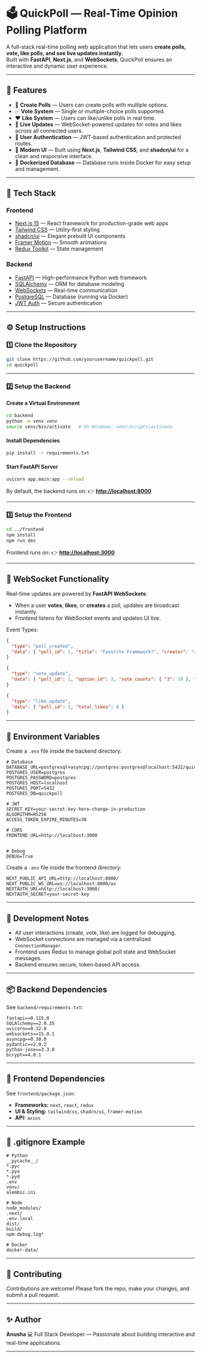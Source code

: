 # 🗳️ QuickPoll — Real-Time Opinion Polling Platform

A full-stack real-time polling web application that lets users **create polls, vote, like polls, and see live updates instantly**.  
Built with **FastAPI**, **Next.js**, and **WebSockets**, QuickPoll ensures an interactive and dynamic user experience.

---

## 🚀 Features

- 🧩 **Create Polls** — Users can create polls with multiple options.  
- ✅ **Vote System** — Single or multiple-choice polls supported.  
- ❤️ **Like System** — Users can like/unlike polls in real time.  
- 🔄 **Live Updates** — WebSocket-powered updates for votes and likes across all connected users.  
- 👤 **User Authentication** — JWT-based authentication and protected routes.  
- 🎨 **Modern UI** — Built using **Next.js**, **Tailwind CSS**, and **shadcn/ui** for a clean and responsive interface.  
- 🐳 **Dockerized Database** — Database runs inside Docker for easy setup and management.

---

## 🧠 Tech Stack

### **Frontend**
- [Next.js 15](https://nextjs.org/) — React framework for production-grade web apps  
- [Tailwind CSS](https://tailwindcss.com/) — Utility-first styling  
- [shadcn/ui](https://ui.shadcn.com/) — Elegant prebuilt UI components  
- [Framer Motion](https://www.framer.com/motion/) — Smooth animations  
- [Redux Toolkit](https://redux-toolkit.js.org/) — State management   

### **Backend**
- [FastAPI](https://fastapi.tiangolo.com/) — High-performance Python web framework  
- [SQLAlchemy](https://www.sqlalchemy.org/) — ORM for database modeling    
- [WebSockets](https://fastapi.tiangolo.com/advanced/websockets/) — Real-time communication  
- [PostgreSQL](https://www.postgresql.org/) — Database (running via Docker)  
- [JWT Auth](https://jwt.io/) — Secure authentication  

---

## ⚙️ Setup Instructions

### 1️⃣ Clone the Repository
```bash
git clone https://github.com/yourusername/quickpoll.git
cd quickpoll
````

---

### 2️⃣ Setup the Backend

#### Create a Virtual Environment

```bash
cd backend
python -m venv venv
source venv/bin/activate   # On Windows: venv\Scripts\activate
```

#### Install Dependencies

```bash
pip install -r requirements.txt
```

#### Start FastAPI Server

```bash
uvicorn app.main:app --reload
```

By default, the backend runs on:
👉 **[http://localhost:8000](http://localhost:8000)**

---

### 3️⃣ Setup the Frontend

```bash
cd ../frontend
npm install
npm run dev
```

Frontend runs on:
👉 **[http://localhost:3000](http://localhost:3000)**

---

## 🔌 WebSocket Functionality

Real-time updates are powered by **FastAPI WebSockets**:

* When a user **votes**, **likes**, or **creates** a poll, updates are broadcast instantly.
* Frontend listens for WebSocket events and updates UI live.

Event Types:

```json
{
  "type": "poll_created",
  "data": { "poll_id": 1, "title": "Favorite Framework?", "creator": "anusha" }
}

{
  "type": "vote_update",
  "data": { "poll_id": 1, "option_id": 3, "vote_counts": { "3": 10 }, "total_votes": 50 }
}

{
  "type": "like_update",
  "data": { "poll_id": 1, "total_likes": 8 }
}
```

---

## 🧩 Environment Variables

Create a `.env` file inside the backend directory:

```
# Database
DATABASE_URL=postgresql+asyncpg://postgres:postgres@localhost:5432/quickpoll
POSTGRES_USER=postgres
POSTGRES_PASSWORD=postgres
POSTGRES_HOST=localhost
POSTGRES_PORT=5432
POSTGRES_DB=quickpoll

# JWT
SECRET_KEY=your-secret-key-here-change-in-production
ALGORITHM=HS256
ACCESS_TOKEN_EXPIRE_MINUTES=30

# CORS
FRONTEND_URL=http://localhost:3000


# Debug
DEBUG=True

```

Create a `.env` file inside the frontend directory:

```
NEXT_PUBLIC_API_URL=http://localhost:8000/
NEXT_PUBLIC_WS_URL=ws://localhost:8000/ws
NEXTAUTH_URL=http://localhost:3000/
NEXTAUTH_SECRET=your-secret-key

```


---

## 🧪 Development Notes

* All user interactions (create, vote, like) are logged for debugging.
* WebSocket connections are managed via a centralized `ConnectionManager`.
* Frontend uses Redux to manage global poll state and WebSocket messages.
* Backend ensures secure, token-based API access.

---

## 📦 Backend Dependencies

See `backend/requirements.txt`:

```
fastapi==0.115.0
SQLAlchemy==2.0.35
uvicorn==0.32.0
websockets==15.0.1
asyncpg==0.30.0
pydantic==2.9.2
python-jose==3.3.0
bcrypt==4.0.1
```

---

## 🎨 Frontend Dependencies

See `frontend/package.json`:

* **Frameworks:** `next`, `react`, `redux`
* **UI & Styling:** `tailwindcss`, `shadcn/ui`, `framer-motion`
* **API:** `axios`

---

## 🧹 .gitignore Example

```gitignore
# Python
__pycache__/
*.pyc
*.pyo
*.pyd
.env
venv/
alembic.ini

# Node
node_modules/
.next/
.env.local
dist/
build/
npm-debug.log*

# Docker
docker-data/
```

---

## 🤝 Contributing

Contributions are welcome!
Please fork the repo, make your changes, and submit a pull request.

---


## ✨ Author

**Anusha**
💻 Full Stack Developer — Passionate about building interactive and real-time applications.

---


